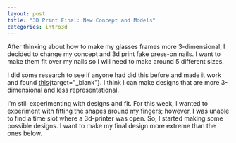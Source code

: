 ```yaml
---
layout: post
title: "3D Print Final: New Concept and Models"
categories: intro3d
---
```


After thinking about how to make my glasses frames more 3-dimensional, I decided to change my concept and 3d print fake press-on nails. I want to make them fit over my nails so I will need to make around 5 different sizes.

I did some research to see if anyone had did this before and made it work and found [this](https://www.shapeways.com/shops/thelasergirls){target="_blank"}. I think I can make designs that are more 3-dimensional and less representational.

I'm still experimenting with designs and fit. For this week, I wanted to experiment with fitting the shapes around my fingers; however, I was unable to find a time slot where a 3d-printer was open. So, I started making some possible designs. I want to make my final design more extreme than the ones below.
